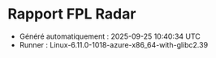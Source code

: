 # Rapport FPL Radar

- Généré automatiquement : 2025-09-25 10:40:34 UTC
- Runner : Linux-6.11.0-1018-azure-x86_64-with-glibc2.39

